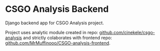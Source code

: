 # CSGO Analysis Backend
Django backend app for CSGO Analysis project.

Project uses analytic module created in repo: [github.com/cinekele/csgo-analysis](https://github.com/cinekele/csgo-analysis) and strictly colaborates with frontend repo: [github.com/MrMuffinooo/CSGO-analysis-frontend](https://github.com/MrMuffinooo/CSGO-analysis-frontend).
